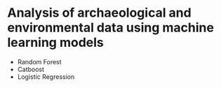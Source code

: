 # Analysis of archaeological and environmental data using machine learning models
- Random Forest
- Catboost
- Logistic Regression

